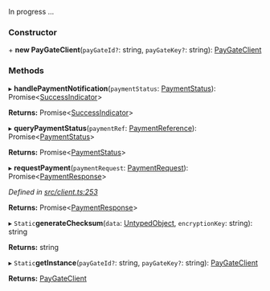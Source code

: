 In progress ...

### Constructor

\+ **new PayGateClient**(`payGateId?`: string, `payGateKey?`: string): [PayGateClient](_client_.paygateclient.md)

### Methods

▸ **handlePaymentNotification**(`paymentStatus`: [PaymentStatus](../interfaces/_types_.paymentstatus.md)): Promise\<[SuccessIndicator](../interfaces/_types_.successindicator.md)>

**Returns:** Promise\<[SuccessIndicator](../interfaces/_types_.successindicator.md)>

▸ **queryPaymentStatus**(`paymentRef`: [PaymentReference](../interfaces/_types_.paymentreference.md)): Promise\<[PaymentStatus](../interfaces/_types_.paymentstatus.md)>

**Returns:** Promise\<[PaymentStatus](../interfaces/_types_.paymentstatus.md)>

▸ **requestPayment**(`paymentRequest`: [PaymentRequest](../interfaces/_types_.paymentrequest.md)): Promise\<[PaymentResponse](../interfaces/_types_.paymentresponse.md)>

_Defined in [src/client.ts:253](https://github.com/distributhor/paygate-sdk/blob/c181cfd/src/client.ts#L253)_

**Returns:** Promise\<[PaymentResponse](../interfaces/_types_.paymentresponse.md)>

▸ `Static`**generateChecksum**(`data`: [UntypedObject](../interfaces/_types_.untypedobject.md), `encryptionKey`: string): string

**Returns:** string

▸ `Static`**getInstance**(`payGateId?`: string, `payGateKey?`: string): [PayGateClient](_client_.paygateclient.md)

**Returns:** [PayGateClient](_client_.paygateclient.md)
